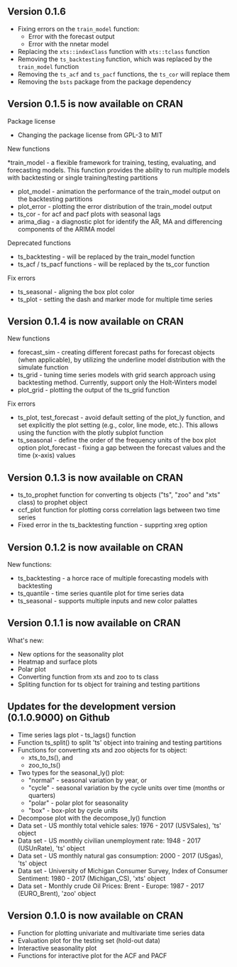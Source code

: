 ## Version 0.1.6 

* Fixing errors on the `train_model` function:
    - Error with the forecast output
    - Error with the nnetar model
* Replacing the `xts::indexClass` function with `xts::tclass` function
* Removing the `ts_backtesting` function, which was replaced by the `train_model` function
* Removing the `ts_acf` and `ts_pacf` functions, the `ts_cor` will replace them
* Removing the `bsts` package from the package dependency

## Version 0.1.5 is now available on CRAN

Package license

* Changing the package license from GPL-3 to MIT

New functions

*train_model - a flexible framework for training, testing, evaluating, and forecasting models. This function provides the ability to run multiple models with backtesting or single training/testing partitions
* plot_model - animation the performance of the train_model output on the backtesting partitions
* plot_error - plotting the error distribution of the train_model output 
* ts_cor - for acf and pacf plots with seasonal lags
* arima_diag - a diagnostic plot for identify the AR, MA and differencing components of the ARIMA model

Deprecated functions

* ts_backtesting - will be replaced by the train_model function
* ts_acf / ts_pacf functions - will be replaced by the ts_cor function

Fix errors 
* ts_seasonal - aligning the box plot color 
* ts_plot - setting the dash and marker mode for multiple time series

## Version 0.1.4 is now available on CRAN
New functions
* forecast_sim - creating different forecast paths for forecast objects (when applicable), by utilizing the underline model distribution with the simulate function
* ts_grid - tuning time series models with grid search approach using backtesting method. Currently, support only the Holt-Winters model
* plot_grid - plotting the output of the ts_grid function

Fix errors
* ts_plot, test_forecast - avoid default setting of the plot_ly function, and set explicitly the plot setting (e.g., color, line mode, etc.). This allows using the function with the plotly subplot function 
* ts_seasonal - define the order of the frequency units of the box plot option
plot_forecast - fixing a gap between the forecast values and the time (x-axis) values 

## Version 0.1.3 is now available on CRAN
* ts_to_prophet function for converting ts objects ("ts", "zoo" and "xts" class) to prophet object
* ccf_plot function for plotting corss correlation lags between two time series
* Fixed error in the ts_backtesting function - supprting xreg option

## Version 0.1.2 is now available on CRAN
New functions:
* ts_backtesting -  a horce race of multiple forecasting models with backtesting
* ts_quantile - time series quantile plot for time series data
* ts_seasonal - supports multiple inputs and new color palattes 

## Version 0.1.1 is now available on CRAN
What's new:
* New options for the seasonality plot
* Heatmap and surface plots
* Polar plot
* Converting function from xts and zoo to ts class
* Spliting function for ts object for training and testing partitions

## Updates for the development version (0.1.0.9000) on Github
* Time series lags plot - ts_lags() function
* Function ts_split() to split 'ts' object into training and testing partitions 
* Functions for converting xts and zoo objects for ts object:
    + xts_to_ts(), and
    + zoo_to_ts()
* Two types for the seasonal_ly() plot:
    + "normal" - seasonal variation by year, or 
    + "cycle" - seasonal variation by the cycle units over time (months or quarters) 
    + "polar" - polar plot for seasonality
    + "box" - box-plot by cycle units
* Decompose plot with the decompose_ly() function  
* Data set - US monthly total vehicle sales: 1976 - 2017 (USVSales), 'ts' object
* Data set - US monthly civilian unemployment rate: 1948 - 2017 (USUnRate), 'ts' object
* Data set - US monthly natural gas consumption: 2000 - 2017 (USgas), 'ts' object
* Data set - University of Michigan Consumer Survey, Index of Consumer Sentiment: 1980 - 2017 (Michigan_CS), 'xts' object 
* Data set - Monthly crude Oil Prices: Brent - Europe: 1987 - 2017 (EURO_Brent), 'zoo' object

## Version 0.1.0 is now available on CRAN

* Function for plotting univariate and multivariate time series data
* Evaluation plot for the testing set (hold-out data)
* Interactive seasonality plot
* Functions for interactive plot for the ACF and PACF
